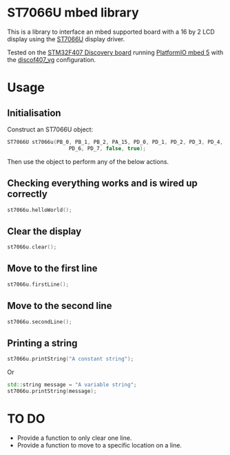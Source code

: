 # ST7066U mbed library
This is a library to interface an mbed supported board with a 16 by 2 LCD display using the [ST7066U](https://newhavendisplay.com/content/app_notes/ST7066U.pdf) display driver.

Tested on the [STM32F407 Discovery board](https://www.st.com/en/evaluation-tools/stm32f4discovery.html) running [PlatformIO mbed 5](https://docs.platformio.org/en/latest/frameworks/mbed.html#framework-mbed) with the [discof407_vg](https://docs.platformio.org/en/latest/boards/ststm32/disco_f407vg.html) configuration.

# Usage
## Initialisation
Construct an ST7066U object:
```cpp
ST7066U st7066u(PB_0, PB_1, PB_2, PA_15, PD_0, PD_1, PD_2, PD_3, PD_4, PD_5,
                    PD_6, PD_7, false, true);
```
Then use the object to perform any of the below actions.

## Checking everything works and is wired up correctly
```cpp
st7066u.helloWorld();
```

## Clear the display
```cpp
st7066u.clear();
```

## Move to the first line
```cpp
st7066u.firstLine();
```

## Move to the second line
```cpp
st7066u.secondLine();
```

## Printing a string
```cpp
st7066u.printString("A constant string");
```
Or
```cpp
std::string message = "A variable string";
st7066u.printString(message);
```

# TO DO
 * Provide a function to only clear one line.
 * Provide a function to move to a specific location on a line.